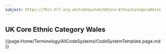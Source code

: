 ```yaml
---
subject: https://fhir.hl7.org.uk/CodeSystem/UKCore-EthnicCategoryWales
---
```

## UK Core Ethnic Category Wales

{{page:Home/Terminology/AllCodeSystems/CodeSystemTemplate.page.md}}